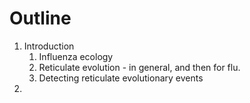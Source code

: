 # Outline

1. Introduction
    1. Influenza ecology
    2. Reticulate evolution - in general, and then for flu.
    3. Detecting reticulate evolutionary events
4. 